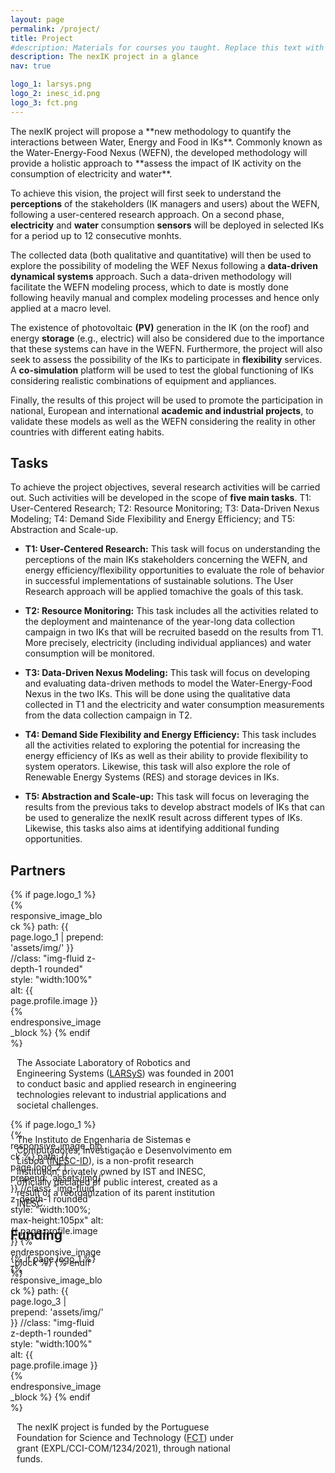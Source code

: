 ```yaml
---
layout: page
permalink: /project/
title: Project
#description: Materials for courses you taught. Replace this text with your description.
description: The nexIK project in a glance
nav: true

logo_1: larsys.png
logo_2: inesc_id.png
logo_3: fct.png
---
```


<div class='specialParagraph' markdown='1'>
The nexIK project will propose a **new methodology to quantify the interactions between Water, Energy and Food in IKs**. Commonly known as the Water-Energy-Food Nexus (WEFN), the developed methodology will provide a holistic approach to **assess the impact of IK activity on the consumption of electricity and water**.

To achieve this vision, the project will first seek to understand the **perceptions** of the stakeholders (IK managers and users) about the WEFN, following a user-centered research approach. On a second phase, **electricity** and **water** consumption **sensors** will be deployed in selected IKs for a period up to 12 consecutive monhts. 

The collected data (both qualitative and quantitative) will then be used to explore the possibility of modeling the WEF Nexus following a **data-driven dynamical systems** approach. Such a data-driven methodology will facilitate the WEFN modeling process, which to date is mostly done following heavily manual and complex modeling processes and hence only applied at a macro level.

The existence of photovoltaic **(PV)** generation in the IK (on the roof) and energy **storage** (e.g., electric) will also be considered due to the importance that these systems can have in the WEFN. Furthermore, the project will also seek to assess the possibility of the IKs to participate in **flexibility** services. A **co-simulation** platform will be used to test the global functioning of IKs considering realistic combinations of equipment and appliances.

Finally, the results of this project will be used to promote the participation in national, European and international **academic and industrial projects**, to validate these models as well as the WEFN considering the reality in other countries with different eating habits.



## Tasks

To achieve the project objectives, several research activities will be carried out. Such activities will be developed in the scope of **five main tasks**. T1: User-Centered Research; T2: Resource Monitoring; T3: Data-Driven Nexus Modeling; T4: Demand Side Flexibility and Energy Efficiency; and T5: Abstraction and Scale-up.

- **T1: User-Centered Research:** 
This task will focus on understanding the perceptions of the main IKs stakeholders concerning the WEFN, and energy efficiency/flexibility opportunities to evaluate the role of behavior in successful implementations of sustainable solutions. The User Research approach will be applied tomachive the goals of this task.

- **T2: Resource Monitoring:**
This task includes all the activities related to the deployment and maintenance of the year-long data collection campaign in two IKs that will be recruited basedd on the results from T1. More precisely, electricity (including individual appliances) and water consumption will be monitored.

- **T3: Data-Driven Nexus Modeling:**
This task will focus on developing and evaluating data-driven methods to model the Water-Energy-Food Nexus in the two IKs. This will be done using the qualitative data collected in T1 and the electricity and water consumption measurements from the data collection campaign in T2.

- **T4: Demand Side Flexibility and Energy Efficiency:**
This task includes all the activities related to exploring the potential for increasing the energy efficiency of IKs as well as their ability to provide flexibility to system operators. Likewise, this task will also explore the role of Renewable Energy Systems (RES) and storage devices in IKs.

- **T5: Abstraction and Scale-up:**
This task will focus on leveraging the results from the previous taks to develop abstract models of IKs that can be used to generalize the nexIK result across different types of IKs. Likewise, this tasks also aims at identifying additional funding opportunities.

</div>

## Partners

<div class="clearfix" style="margin-bottom:10px">
<div class="float-left" style="width:30%">
    {% if page.logo_1 %}
      {% responsive_image_block %}
        path: {{ page.logo_1 | prepend: 'assets/img/' }}
        //class: "img-fluid z-depth-1 rounded"
        style: "width:100%"
        alt: {{ page.profile.image }}
      {% endresponsive_image_block %}
    {% endif %}
</div>

<div class="float-left" style="width:70%; padding-left:10px" markdown="1">

The Associate Laboratory of Robotics and Engineering Systems ([LARSyS](https://larsys.pt)) was founded in 2001 to conduct basic and applied research in engineering technologies relevant to industrial applications and societal challenges.

</div>
</div>

<div class="clearfix" style="margin-bottom:10px">

<div class="float-left" style="width:30%; max-height:10px">
      {% if page.logo_1 %}
        {% responsive_image_block %}
          path: {{ page.logo_2 | prepend: 'assets/img/' }}
          //class: "img-fluid z-depth-1 rounded"
          style: "width:100%; max-height:105px"
          alt: {{ page.profile.image }}
        {% endresponsive_image_block %}
      {% endif %}
</div>
<div class="float-left" style="width:70%; padding-left:10px" markdown="1">

The Instituto de Engenharia de Sistemas e Computadores, Investigação e Desenvolvimento em Lisboa ([INESC-ID](https://inesc-id.pt)), is a non-profit research institution, privately owned by IST and INESC, officially declared of public interest, created as a result of a reorganization of its parent institution INESC.

</div>
</div>

## Funding

<div class="clearfix" markdown="1">

  <div class="float-left" style="width:30%">
        {% if page.logo_1 %}
          {% responsive_image_block %}
            path: {{ page.logo_3 | prepend: 'assets/img/' }}
            //class: "img-fluid z-depth-1 rounded"
            style: "width:100%"
            alt: {{ page.profile.image }}
          {% endresponsive_image_block %}
        {% endif %}
  </div>
  <div class="float-left" style="width:70%; padding-left:10px" markdown="1">

  The nexIK project is funded by the  Portuguese Foundation for Science and Technology ([FCT](https://www.fct.pt/)) under grant (EXPL/CCI-COM/1234/2021), through national funds.

</div>

</div>



